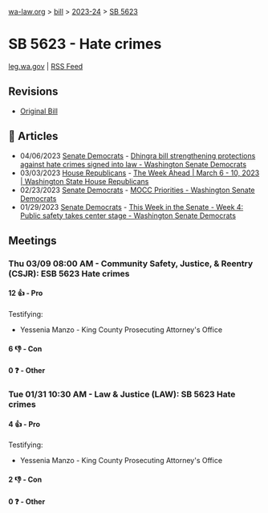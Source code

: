 [wa-law.org](/) > [bill](/bill/) > [2023-24](/bill/2023-24/) > [SB 5623](/bill/2023-24/sb/5623/)

# SB 5623 - Hate crimes
[leg.wa.gov](https://app.leg.wa.gov/billsummary?BillNumber=5623&Year=2023&Initiative=false) | [RSS Feed](./rss.xml)

## Revisions
* [Original Bill](1/)

## 📰 Articles
* 04/06/2023 [Senate Democrats](/org/senate_democrats/) - [Dhingra bill strengthening protections against hate crimes signed into law - Washington Senate Democrats](https://senatedemocrats.wa.gov/blog/2023/04/06/dhingra-bill-strengthening-protections-against-hate-crimes-signed-into-law/#:~:text=SB%205623)
* 03/03/2023 [House Republicans](/org/house_republicans/) - [The Week Ahead | March 6 - 10, 2023 | Washington State House Republicans](https://houserepublicans.wa.gov/week/the-week-ahead-march-6-10-2023/#:~:text=SB%205623)
* 02/23/2023 [Senate Democrats](/org/senate_democrats/) - [MOCC Priorities - Washington Senate Democrats](https://senatedemocrats.wa.gov/moccpriorities/#:~:text=SB%205623)
* 01/29/2023 [Senate Democrats](/org/senate_democrats/) - [This Week in the Senate - Week 4: Public safety takes center stage - Washington Senate Democrats](https://senatedemocrats.wa.gov/blog/2023/01/29/this-week-in-the-senate-week-4-public-safety-takes-center-stage/#:~:text=SB%205623)

## Meetings
### Thu 03/09 08:00 AM - Community Safety, Justice, & Reentry (CSJR): ESB 5623 Hate crimes
#### 12 👍 - Pro
Testifying:
* Yessenia Manzo - King County Prosecuting Attorney's Office

#### 6 👎 - Con

#### 0 ❓ - Other

### Tue 01/31 10:30 AM - Law & Justice (LAW): SB 5623 Hate crimes
#### 4 👍 - Pro
Testifying:
* Yessenia Manzo - King County Prosecuting Attorney's Office

#### 2 👎 - Con

#### 0 ❓ - Other
